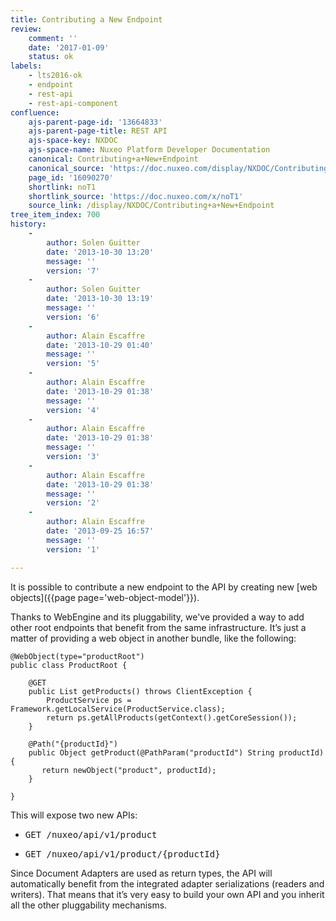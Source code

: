 ```yaml
---
title: Contributing a New Endpoint
review:
    comment: ''
    date: '2017-01-09'
    status: ok
labels:
    - lts2016-ok
    - endpoint
    - rest-api
    - rest-api-component
confluence:
    ajs-parent-page-id: '13664833'
    ajs-parent-page-title: REST API
    ajs-space-key: NXDOC
    ajs-space-name: Nuxeo Platform Developer Documentation
    canonical: Contributing+a+New+Endpoint
    canonical_source: 'https://doc.nuxeo.com/display/NXDOC/Contributing+a+New+Endpoint'
    page_id: '16090270'
    shortlink: noT1
    shortlink_source: 'https://doc.nuxeo.com/x/noT1'
    source_link: /display/NXDOC/Contributing+a+New+Endpoint
tree_item_index: 700
history:
    -
        author: Solen Guitter
        date: '2013-10-30 13:20'
        message: ''
        version: '7'
    -
        author: Solen Guitter
        date: '2013-10-30 13:19'
        message: ''
        version: '6'
    -
        author: Alain Escaffre
        date: '2013-10-29 01:40'
        message: ''
        version: '5'
    -
        author: Alain Escaffre
        date: '2013-10-29 01:38'
        message: ''
        version: '4'
    -
        author: Alain Escaffre
        date: '2013-10-29 01:38'
        message: ''
        version: '3'
    -
        author: Alain Escaffre
        date: '2013-10-29 01:38'
        message: ''
        version: '2'
    -
        author: Alain Escaffre
        date: '2013-09-25 16:57'
        message: ''
        version: '1'

---
```

It is possible to contribute a new endpoint to the API by creating new [web objects]({{page page='web-object-model'}}).

Thanks to WebEngine and its pluggability, we've provided a way to add other root endpoints that benefit from the same infrastructure. It&rsquo;s just a matter of providing a web object in another bundle, like the following:

```
@WebObject(type="productRoot")
public class ProductRoot {

    @GET
    public List getProducts() throws ClientException {
        ProductService ps = Framework.getLocalService(ProductService.class);
        return ps.getAllProducts(getContext().getCoreSession());
    }

    @Path("{productId}")
    public Object getProduct(@PathParam("productId") String productId) {
       return newObject("product", productId);
    }

}
```

This will expose two new APIs:

*   <pre>GET /nuxeo/api/v1/product</pre>

*   <pre>GET /nuxeo/api/v1/product/{productId}</pre>

Since Document Adapters are used as return types, the API will automatically benefit from the integrated adapter serializations (readers and writers). That means that it&rsquo;s very easy to build your own API and you inherit all the other pluggability mechanisms.
